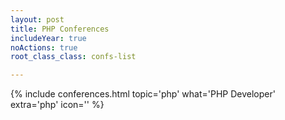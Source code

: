 ```yaml
---
layout: post
title: PHP Conferences 
includeYear: true
noActions: true
root_class_class: confs-list

---
```


{% include conferences.html topic='php' what='PHP Developer' extra='php' icon='<i class="fab fa-php"></i>' %}